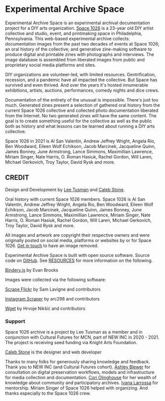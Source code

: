# Experimental Archive Space

Experimental Archive Space is an experimental archival documentation project for a DIY arts organization. [Space 1026](https://space1026.com) is a 23-year old DIY artist collective and studio, event, and printmaking space in Philadelphia, Pennsylvania. This web-based experimental archive collects: documentation images from the past two decades of events at Space 1026; an oral history of the collective; and generative zine-making software to produce digital and printable zines with photographs and interviews. The image database is assembled from liberated images from public and proprietary social media platforms and sites.

DIY organizations are volunteer-led, with limited resources. Gentrification, recession, and a pandemic have all impacted the collective. But Space has survived and even thrived. And over the years it's hosted innumerable exhibitions, artists, auctions, performances, comedy nights and dice crews. 

Documentation of the entirety of the unusual is impossible. There's just too much. Generated zines present a selection of gathered oral history from the current Space 1026 collective and collected photo documentation liberated from the Internet. No two generated zines will have the same content. The goal is to create something useful for the collective as well as the public both as history and what lessons can be learned about running a DIY arts collective.

Space 1026 in 2021 is Al San Valentin, Andrew Jeffrey Wright, Angela Rio, Ben Woodward, Eileen Wolf Echikson, Jacob Marcinek, Jacqueline Quinn, James Bonney, June Armstrong, Lance Simmons, Maximillian Lawrence, Miriam Singer, Nate Harris, O. Roman Hasiuk, Rachel Gordon, Will Laren, Michael Gerkovich, Troy Taylor, David Rysk and more.

## CREDIT

Design and Development by [Lee Tusman](https://leetusman.com) and [Caleb Stone](http://bycalebstone.com/). 

Oral history with current Space 1026 members. Space 1026 is Al San Valentin, Andrew Jeffrey Wright, Angela Rio, Ben Woodward, Eileen Wolf Echikson, Jacob Marcinek, Jacqueline Quinn, James Bonney, June Armstrong, Lance Simmons, Maximillian Lawrence, Miriam Singer, Nate Harris, O. Roman Hasiuk, Rachel Gordon, Will Laren, Michael Gerkovich, Troy Taylor, David Rysk and more.

All images and artwork are copyright their respective owners and were originally posted on social media, platforms or websites by or for Space 1026. <a href="mailto:leetusman@gmail.com">Get in touch</a> to have an image removed.

Experimental Archive Space is built with open source software. Source code on [GitHub](https://github.com/caleblstone/space1026). See [RESOURCES](RESOURCES.md) for more information on the following.

[Bindery.js](https://evanbrooks.info/bindery/) by Evan Brooks

Images were collected via the following software:

[Scrape Flickr](https://github.com/antiboredom/flickr-scrape) by Sam Lavigne and contributors

[Instagram Scraper](https://github.com/arc298/instagram-scraper) by arc298 and contributors

[Wget](https://www.gnu.org/software/wget/) by Hrvoje Nikšić and contributors

### Support

Space 1026 archive is a project by Lee Tusman as a member and in conjunction with Cultural Futures for MCN, part of NEW INC in 2020 - 2021. The project is receiving seed funding via Knight Arts Foundation.

[Caleb Stone](http://bycalebstone.com) is the designer and web developer

Thanks to many folks for generously sharing knowledge and feedback. Thank you to NEW INC (and Cultural Futures cohort). [Ashley Blewer](https://ashleyblewer.com/) for consultation on digital preservation workflows, models and infrastructure for media collection and documentation. [Cori Olinghouse](https://linktr.ee/coriolinghouse) for her wealth of knowledge about community and participatory archives. [Ivana Larrossa](https://www.ivanalarrosa.com/) for mentorship. Miriam Singer of Space 1026 helped with organizing. And thanks especially to the Space 1026 crew.
